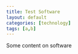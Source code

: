 ```yaml
---
title: Test Software
layout: default
categories: [technology]
tags: [a,b]
---
```

Some content on software
